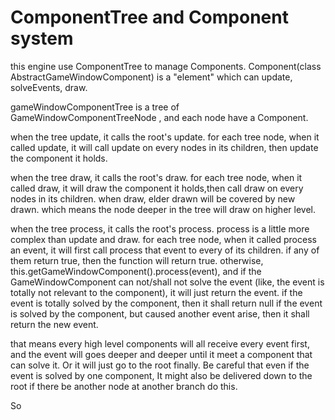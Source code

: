 # ComponentTree and Component system
this engine use ComponentTree to manage Components.
Component(class AbstractGameWindowComponent) 
is a "element" which can update, solveEvents, draw.

gameWindowComponentTree is a tree of GameWindowComponentTreeNode ,
and each node have a Component.

when the tree update, it calls the root's update.
for each tree node, when it called update,
it will call update on every nodes in its children, then update the component it holds.

when the tree draw, it calls the root's draw.
for each tree node, when it called draw,
it will draw the component it holds,then call draw on every nodes in its children.
when draw, elder drawn will be covered by new drawn.
which means the node deeper in the tree will draw on higher level.

when the tree process, it calls the root's process.
process is a little more complex than update and draw.
for each tree node, when it called process an event, 
it will first call process that event to every of its children.
if any of them return true, then the function will return true.
otherwise, this.getGameWindowComponent().process(event),
and if the GameWindowComponent can not/shall not solve the event 
(like, the event is totally not relevant to the component),
it will just return the event.
if the event is totally solved by the component, 
then it shall return null
if the event is solved by the component, but caused another event arise,
then it shall return the new event.

that means every high level components will all receive every event first,
and the event will goes deeper and deeper until it meet a component that can solve it.
Or it will just go to the root finally.
Be careful that even if the event is solved by one component,
It might also be delivered down to the root if there be another node at another branch do this.

So 
